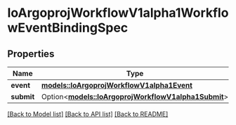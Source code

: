 # IoArgoprojWorkflowV1alpha1WorkflowEventBindingSpec

## Properties

Name | Type | Description | Notes
------------ | ------------- | ------------- | -------------
**event** | [**models::IoArgoprojWorkflowV1alpha1Event**](io.argoproj.workflow.v1alpha1.Event.md) |  | 
**submit** | Option<[**models::IoArgoprojWorkflowV1alpha1Submit**](io.argoproj.workflow.v1alpha1.Submit.md)> |  | [optional]

[[Back to Model list]](../README.md#documentation-for-models) [[Back to API list]](../README.md#documentation-for-api-endpoints) [[Back to README]](../README.md)


